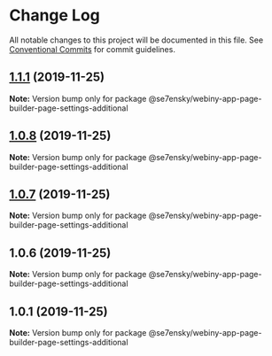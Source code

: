 # Change Log

All notable changes to this project will be documented in this file.
See [Conventional Commits](https://conventionalcommits.org) for commit guidelines.

## [1.1.1](https://github.com/SE7ENSKY/se7ensky-webiny-plugins/compare/@se7ensky/webiny-app-page-builder-page-settings-additional@1.0.8...@se7ensky/webiny-app-page-builder-page-settings-additional@1.1.1) (2019-11-25)

**Note:** Version bump only for package @se7ensky/webiny-app-page-builder-page-settings-additional





## [1.0.8](https://github.com/SE7ENSKY/se7ensky-webiny-plugins/compare/@se7ensky/webiny-app-page-builder-page-settings-additional@1.0.7...@se7ensky/webiny-app-page-builder-page-settings-additional@1.0.8) (2019-11-25)

**Note:** Version bump only for package @se7ensky/webiny-app-page-builder-page-settings-additional





## [1.0.7](https://github.com/SE7ENSKY/se7ensky-webiny-plugins/compare/@se7ensky/webiny-app-page-builder-page-settings-additional@1.0.6...@se7ensky/webiny-app-page-builder-page-settings-additional@1.0.7) (2019-11-25)

**Note:** Version bump only for package @se7ensky/webiny-app-page-builder-page-settings-additional





## 1.0.6 (2019-11-25)

**Note:** Version bump only for package @se7ensky/webiny-app-page-builder-page-settings-additional





## 1.0.1 (2019-11-25)

**Note:** Version bump only for package @se7ensky/webiny-app-page-builder-page-settings-additional
